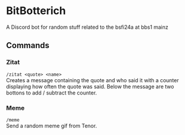 # BitBotterich
A Discord bot for random stuff related to the bsfi24a at bbs1 mainz

## Commands
### Zitat
```/zitat <quote> <name>``` <br>
Creates a message containing the quote and who said it with a counter displaying how often the quote was said. Below the message are two bottons to add / subtract the counter.

### Meme
```/meme``` <br>
Send a random meme gif from Tenor.
